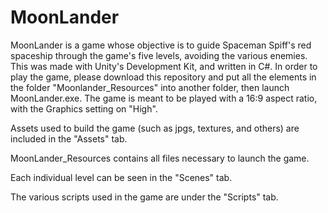 # MoonLander
MoonLander is a game whose objective is to guide Spaceman Spiff's red spaceship through the game's five levels, avoiding the various enemies. This was made with Unity's Development Kit, and written in C#. In order to play the game, please download this repository and put all the elements in the folder "Moonlander_Resources" into another folder, then launch MoonLander.exe. The game is meant to be played with a 16:9 aspect ratio, with the Graphics setting on "High".

Assets used to build the game (such as jpgs, textures, and others) are included in the "Assets" tab.

MoonLander_Resources contains all files necessary to launch the game.

Each individual level can be seen in the "Scenes" tab.

The various scripts used in the game are under the "Scripts" tab.
